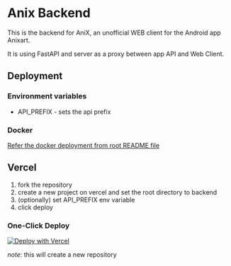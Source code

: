 # Anix Backend

This is the backend for AniX, an unofficial WEB client for the Android app Anixart.

It is using FastAPI and server as a proxy between app API and Web Client.

## Deployment

### Environment variables

- API_PREFIX - sets the api prefix

### Docker

  [Refer the docker deployment from root README file](../README.md#docker-deployment)

## Vercel

1. fork the repository
2. create a new project on vercel and set the root directory to backend
3. (optionally) set API_PREFIX env variable
4. click deploy

### One-Click Deploy

[![Deploy with Vercel](https://vercel.com/button)](https://vercel.com/new/clone?repository-url=https://github.com/Radiquum/AniX/tree/main/backend)

*note*: this will create a new repository
